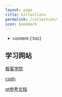 ```yaml
---
layout: page
title: Collections
permalink: /collection/
icon: bookmark
---
```


* content
{:toc}

## 学习网站

[极客学院](http://www.jikexueyuan.com/)

[csdn](http://www.csdn.net/)

[qt参考文档](http://www.kuqin.com/qtdocument/index.html)

